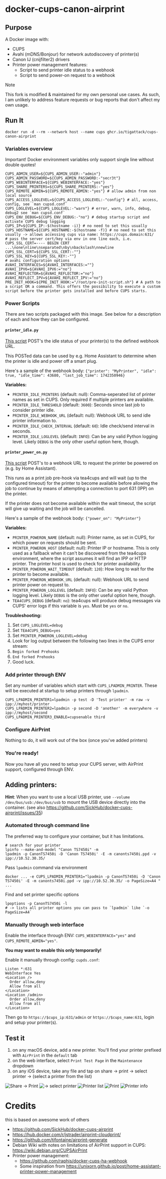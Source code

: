 # docker-cups-canon-airprint

## Purpose

A Docker image with:
* CUPS
* Avahi (mDNS/Bonjour) for network autodiscovery of printer(s)
* Canon IJ (cnijfilter2) drivers
* Printer power management features:
  * Script to send printer idle status to a webhook
  * Script to send power-on request to a webhook

> [!NOTE]
> This fork is modified & maintained for my own personal use cases.
> As such, I am unlikely to address feature requests or bug reports that don't affect my own usage.

## Run It
```shell
docker run -d --rm --network host --name cups ghcr.io/tigattack/cups-canon-airprint
```

### Variables overview
Important! Docker environment variables only support single line without double quotes!
```shell script
CUPS_ADMIN_USER=${CUPS_ADMIN_USER:-"admin"}
CUPS_ADMIN_PASSWORD=${CUPS_ADMIN_PASSWORD:-"secr3t"}
CUPS_WEBINTERFACE=${CUPS_WEBINTERFACE:-"yes"}
CUPS_SHARE_PRINTERS=${CUPS_SHARE_PRINTERS:-"yes"}
CUPS_REMOTE_ADMIN=${CUPS_REMOTE_ADMIN:-"yes"} # allow admin from non local source
CUPS_ACCESS_LOGLEVEL=${CUPS_ACCESS_LOGLEVEL:-"config"} # all, access, config, see `man cupsd.conf`
CUPS_LOGLEVEL=${CUPS_LOGLEVEL:-"warn"} # error, warn, info, debug, debug2 see `man cupsd.conf`
CUPS_ENV_DEBUG=${CUPS_ENV_DEBUG:-"no"} # debug startup script and activate CUPS debug logging
CUPS_IP=${CUPS_IP:-$(hostname -i)} # no need to set this usually
CUPS_HOSTNAME=${CUPS_HOSTNAME:-$(hostname -f)} # no need to set this usually -> allows accessing cups via name: https://cups.domain:631/
# pass the server cert/key via env in one line each, i.e. CUPS_SSL_CERT=---- BEGIN CERT ...\none\nline\nseparated\nby\nbackslash\nnewline
CUPS_SSL_CERT=${CUPS_SSL_CERT:-""}
CUPS_SSL_KEY=${CUPS_SSL_KEY:-""}
# avahi configuration options
AVAHI_INTERFACES=${AVAHI_INTERFACES:=""}
AVAHI_IPV6=${AVAHI_IPV6:="no"}
AVAHI_REFLECTOR=${AVAHI_REFLECTOR:="no"}
AVAHI_REFLECT_IPV=${AVAHI_REFLECT_IPV:="no"}
PRE_INIT_HOOK=${PRE_INIT_HOOK:="/root/pre-init-script.sh"} # A path to a script OR a command. This offers the possibility to execute a custom script before the printer gets installed and before CUPS starts.
```

### Power Scripts

There are two scripts packaged with this image. See below for a description of each and how they can be configured.

#### `printer_idle.py`

[This script](power_scripts/printer_idle.py) POST's the idle status of your printer(s) to the defined webhook URL.

This POSTed data can be used by e.g. Home Assistant to determine when the printer is idle and power off a smart plug.

Here's a sample of the webhook body: `{"printer": "MyPrinter", "idle": true, "idle_time": 43680, "last_job_time": 1742350946}`

**Variables:**

* `PRINTER_IDLE_PRINTERS` (default: null): Comma-seperated list of printer names as set in CUPS. Only required if multiple printers are available.
* `PRINTER_IDLE_THRESHOLD` (default: `3600`): Seconds since last job to consider printer idle.
* `PRINTER_IDLE_WEBHOOK_URL` (default: null): Webhook URL to send idle printer information to.
* `PRINTER_IDLE_CHECK_INTERVAL` (default: `60`): Idle check/send interval in seconds.
* `PRINTER_IDLE_LOGLEVEL` (default: `INFO`): Can be any valid Python logging level. Likely `DEBUG` is the only other useful option here, though.

#### `printer_power_on.py`

[This script](power_scripts/printer_power_on.py) POST's to a webhook URL to request the printer be powered on (e.g. by Home Assistant).

This runs as a print job pre-hook via tea4cups and will wait (up to the configured timeout) for the printer to become available before allowing the job to continue by means of attempting a connection to port 631 (IPP) on the printer.

If the printer does not become available within the wait timeout, the script will give up waiting and the job will be cancelled.

Here's a sample of the webhook body: `{"power_on": "MyPrinter"}`

**Variables:**

* `PRINTER_POWERON_NAME` (default: null): Printer name, as set in CUPS, for which power on requests should be sent.
* `PRINTER_POWERON_HOST` (default: null): Printer IP or hostname. This is only used as a fallback when it can't be discovered from the tea4cups environment, where the script assumes it will find an IPP or HTTP printer. The printer host is used to check for printer availability.
* `PRINTER_POWERON_WAIT_TIMEOUT` (default: `120`): How long to wait for the printer to become available.
* `PRINTER_POWERON_WEBHOOK_URL` (default: null): Webhook URL to send printer power on request to.
* `PRINTER_POWERON_LOGLEVEL` (default: `INFO`): Can be any valid Python logging level. Likely `DEBUG` is the only other useful option here, though.
* `TEA4CUPS_DEBUG` (default: `no`): tea4cups will produce debug messages via CUPS' error logs if this variable is `yes`. Must be `yes` or `no`.

**Troubleshooting:**

1. Set `CUPS_LOGLEVEL=debug`
2. Set `TEA4CUPS_DEBUG=yes`
3. Set `PRINTER_POWERON_LOGLEVEL=debug`
4. Look for log output between the following two lines in the CUPS error stream:
  1. `Begin forked Prehooks`
  2. `End forked Prehooks`
5. Good luck.

### Add printer through ENV
Set any number of variables which start with `CUPS_LPADMIN_PRINTER`. These will be executed at startup to setup printers through `lpadmin`.
```shell script
CUPS_LPADMIN_PRINTER1=lpadmin -p test -D 'Test printer' -m raw -v ipp://myhost/printer
CUPS_LPADMIN_PRINTER2=lpadmin -p second -D 'another' -m everywhere -v ipp://myhost/second
CUPS_LPADMIN_PRINTER3_ENABLE=cupsenable third
```

### Configure AirPrint
Nothing to do, it will work out of the box (once you've added printers)

### You're ready!
Now you have all you need to setup your CUPS server, with AirPrint support, configured through ENV.

## Adding printers:
**Hint**: When you want to use a local USB printer, use `--volume /dev/bus/usb:/dev/bus/usb` to mount the USB device directly into the container. (see also https://github.com/SickHub/docker-cups-airprint/issues/35)

### Automated through command line
The preferred way to configure your container, but it has limitations.
```shell script
# search for your printer
lpinfo --make-and-model "Canon TS7450i" -m
lpadmin -p CanonTS7450i -D 'Canon TS7450i' -E -m canonts7450i.ppd -v ipp://10.52.30.35/
```

Pass `lpadmin` command via environment
```shell script
docker ... -e CUPS_LPADMIN_PRINTER1="lpadmin -p CanonTS7450i -D 'Canon TS7450i' -E -m canonts7450i.ppd -v ipp://10.52.30.35/ -o PageSize=A4 " ...
```

Find and set printer specific options
```shell script
lpoptions -p CanonTS7450i -l
# -> lists all printer options you can pass to `lpadmin` like `-o PageSize=A4`
```

### Manually through web interface
Enable the interface through ENV: `CUPS_WEBINTERFACE="yes"` and `CUPS_REMOTE_ADMIN="yes"`.

**You may want to enable this only temporarily!**

Enable it manually through config:
`cupds.conf`:
```shell script
Listen *:631
WebInterface Yes
<Location />
  Order allow,deny
  Allow from all
</Location>
<Location /admin>
  Order allow,deny
  Allow from all
</Location>
```
Then go to `https://$cups_ip:631/admin` or `https://$cups_name:631`, login and setup your printer(s).

## Test it
1. on any macOS device, add a new printer. You'll find your printer prefixed with `AirPrint` in the `default` tab
2. on the web interface, select `Print Test Page` in the `Maintenance` dropdown
3. on any iOS device, take any file and tap on share -> print -> select printer -> (select a printer from the list)

![Share -> Print](docs/1-share-print.png)
![-> select printer](docs/2-select-printer.png)
![Printer list](docs/3-printer-list.png)
![Print](docs/4-print.png)
![Printer info](docs/5-printer-info.png)


# Credits
this is based on awesome work of others
* https://github.com/SickHub/docker-cups-airprint
* https://hub.docker.com/r/jstrader/airprint-cloudprint/
* https://github.com/tjfontaine/airprint-generate
* Debian Wiki with notes on limitations of AirPrint support in CUPS: https://wiki.debian.org/CUPSAirPrint
* Printer power management:
  * https://github.com/raphis/docker-cups-ha-webhook
  * Some inspiration from https://unixorn.github.io/post/home-assistant-printer-power-management
